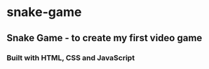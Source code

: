 # snake-game

## Snake Game - to create my first video game

### Built with HTML, CSS and JavaScript
